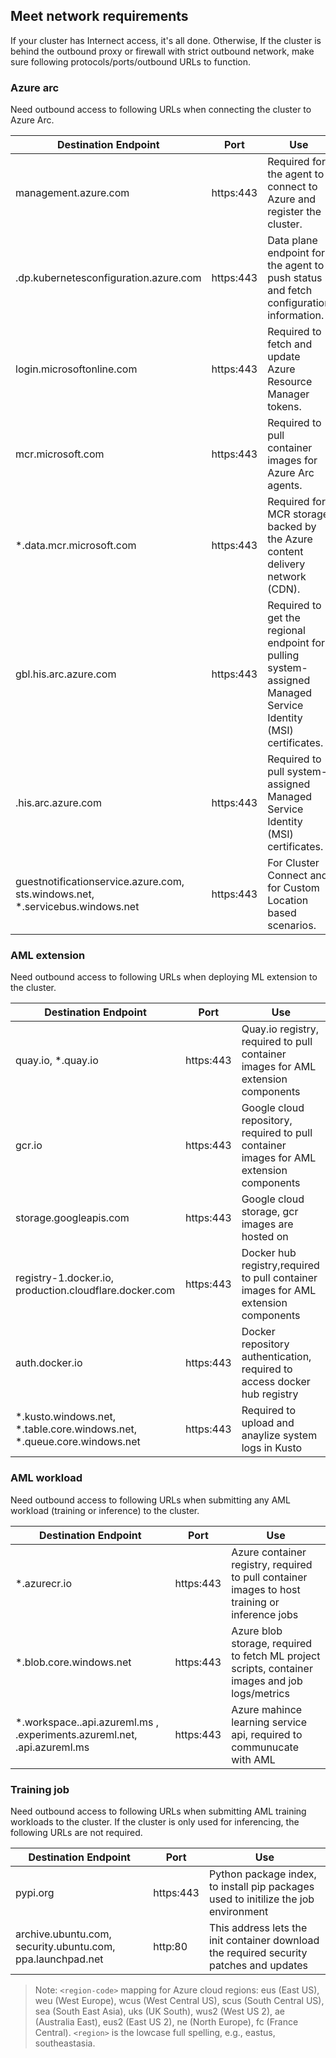 ## Meet network requirements

If your cluster has Internect access, it's all done. Otherwise, If the cluster is behind the outbound proxy or firewall with strict outbound network, make sure following protocols/ports/outbound URLs to function.

### Azure arc
Need outbound access to following URLs when connecting the cluster to Azure Arc.

| Destination Endpoint| Port | Use |
|--|--|--|
| management.azure.com | https:443 | Required for the agent to connect to Azure and register the cluster. |
| <region>.dp.kubernetesconfiguration.azure.com | https:443 | Data plane endpoint for the agent to push status and fetch configuration information. |
| login.microsoftonline.com | https:443 | Required to fetch and update Azure Resource Manager tokens. |
|  mcr.microsoft.com| https:443 | Required to pull container images for Azure Arc agents. |
|  *.data.mcr.microsoft.com| https:443 | Required for MCR storage backed by the Azure content delivery network (CDN). |
|  gbl.his.arc.azure.com| https:443 | Required to get the regional endpoint for pulling system-assigned Managed Service Identity (MSI) certificates. |
|  <region-code>.his.arc.azure.com| https:443 | Required to pull system-assigned Managed Service Identity (MSI) certificates. |
| guestnotificationservice.azure.com, sts.windows.net, *.servicebus.windows.net| https:443 | For Cluster Connect and for Custom Location based scenarios. |

### AML extension
 
Need outbound access to following URLs when deploying ML extension to the cluster.

| Destination Endpoint| Port | Use |
|--|--|--|
| quay.io, *.quay.io | https:443 | Quay.io registry, required to pull container images for AML extension components |
| gcr.io| https:443 | Google cloud repository, required to pull container images for AML extension components |
| storage.googleapis.com | https:443 | Google cloud storage, gcr images are hosted on |
| registry-1.docker.io, production.cloudflare.docker.com  | https:443 | Docker hub registry,required to pull container images for AML extension components |
| auth.docker.io| https:443 | Docker repository authentication, required to access docker hub registry |
| *.kusto.windows.net, *.table.core.windows.net, *.queue.core.windows.net | https:443 | Required to upload and anaylize system logs in Kusto |

### AML workload

Need outbound access to following URLs when submitting any AML workload (training or inference) to the cluster.
  
| Destination Endpoint| Port | Use |
|--|--|--|
| *.azurecr.io | https:443 | Azure container registry, required to pull container images to host training or inference jobs|
| *.blob.core.windows.net | https:443 | Azure blob storage, required to fetch ML project scripts, container images and job logs/metrics|
| *.workspace.<region>.api.azureml.ms ,  <region>.experiments.azureml.net,  <region>.api.azureml.ms | https:443 | Azure mahince learning service api, required to communucate with AML |

### Training job
 
 Need outbound access to following URLs when submitting AML training workloads to the cluster. If the cluster is only used for inferencing, the following URLs are not required.

| Destination Endpoint| Port | Use |
|--|--|--|
| pypi.org | https:443 | Python package index, to install pip packages used to initilize the job environment |
| archive.ubuntu.com, security.ubuntu.com, ppa.launchpad.net | http:80 | This address lets the init container download the required security patches and updates |


>Note: `<region-code>` mapping for Azure cloud regions: eus (East US), weu (West Europe), wcus (West Central US), scus (South Central US), sea (South East Asia), uks (UK South), wus2 (West US 2), ae (Australia East), eus2 (East US 2), ne (North Europe), fc (France Central). `<region>` is the lowcase full spelling, e.g., eastus, southeastasia.
